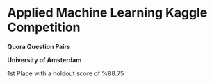 # Applied Machine Learning Kaggle Competition
**Quora Question Pairs**

**University of Amsterdam**



1st Place with a holdout score of %88.75
